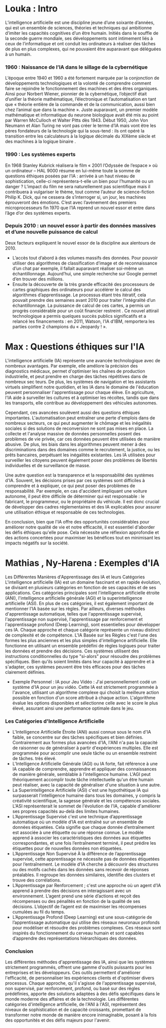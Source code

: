 ﻿# Louka : Intro

L’intelligence artificielle est une discipline jeune d’une soixante d’années, qui est un ensemble 
de sciences, théories et techniques qui ambitionne d’imiter les capacités cognitives d’un être humain. 
Initiés dans le souffle de la seconde guerre mondiale, ses développements sont intimement liés à ceux 
de l’informatique et ont conduit les ordinateurs à réaliser des tâches de plus en plus complexes, 
qui ne pouvaient être auparavant que déléguées à un humain.


### 1960 : Naissance de l’IA dans le sillage de la cybernétique

L’époque entre 1940 et 1960 a été fortement marquée par la conjonction de développements 
technologiques et la volonté de comprendre comment faire se rejoindre le fonctionnement des 
machines et des êtres organiques. Ainsi pour Norbert Wiener, pionnier de la cybernétique, 
l’objectif était d’unifier la théorie mathématique, l’électronique et l’automatisation en 
tant que « théorie entière de la commande et de la communication, aussi bien chez l’animal 
que dans la machine ». Juste auparavant, un premier modèle mathématique et informatique du 
neurone biologique avait été mis au point par Warren McCulloch et Walter Pitts dès 1943.
Début 1950, John Von Neumann et Alan Turing ne vont pas créer le terme d’IA mais vont être 
les pères fondateurs de la technologie qui la sous-tend : ils ont opéré la transition 
entre les calculateurs à la logique décimale du XIXème siècle et des machines à la logique binaire .

### 1990 : Les systèmes experts

En 1968 Stanley Kubrick réalisera le film « 2001 l’Odyssée de l’espace » où un ordinateur – HAL 9000 
résume en lui-même toute la somme de questions éthiques posées par l’IA : arrivée à un haut niveau de 
sophistication, celle-ci représentera-t-elle un bien pour l’humanité ou un danger ? L’impact du film ne 
sera naturellement pas scientifique mais il contribuera à vulgariser le thème, tout comme l’auteur de 
science-fiction Philip K. Dick, qui ne cessera de s’interroger si, un jour, les machines éprouveront des 
émotions. C’est avec l’avènement des premiers microprocesseurs fin 1970 que l’IA reprend un nouvel essor 
et entre dans l’âge d’or des systèmes experts.


### Depuis 2010 : un nouvel essor à partir des données massives et d’une nouvelle puissance de calcul

Deux facteurs expliquent le nouvel essor de la discipline aux alentours de 2010.
- L’accès tout d’abord à des volumes massifs des données. Pour pouvoir utiliser des algorithmes de classification 
d’image et de reconnaissance d’un chat par exemple, il fallait auparavant réaliser soi-même un échantillonnage. 
Aujourd’hui, une simple recherche sur Google permet d’en trouver des millions.
- Ensuite la découverte de la très grande efficacité des processeurs de cartes graphiques des ordinateurs pour 
accélérer le calcul des algorithmes d’apprentissage. Le processus étant très itératif, cela pouvait prendre des 
semaines avant 2010 pour traiter l’intégralité d’un échantillonnage. La puissance de calcul de ces cartes, 
a permis un progrès considérable pour un coût financier restreint .
Ce nouvel attirail technologique a permis quelques succès publics significatifs et a relancé les financements : 
en 2011, Watson, l’IA d’IBM, remportera les parties contre 2 champions du « Jeopardy ! ».



# Max : Questions éthiques sur l'IA

L'intelligence artificielle (IA) représente une avancée technologique avec de nombreux avantages. 
Par exemple, elle améliore la précision des diagnostics médicaux, permet d'optimiser les chaînes 
de production industrielle, et peut prendre en charge des tâches répétitives dans de nombreux sec
teurs. De plus, les systèmes de navigation et les assistants virtuels simplifient notre quotidien, 
et les IA dans le domaine de l'éducation peuvent personnaliser l'apprentissage pour chaque élève. 
En agriculture, l'IA aide à surveiller les cultures et à optimiser les récoltes, tandis que dans 
les transports, elle contribue au développement des véhicules autonomes.

Cependant, ces avancées soulèvent aussi des questions éthiques importantes. L'automatisation 
peut entraîner une perte d'emplois dans de nombreux secteurs, ce qui peut augmenter le chômage 
et les inégalités sociales si des solutions de reconversion ne sont pas mises en place. La collecte 
et l'analyse massive de données personnelles posent des problèmes de vie privée, car ces données 
peuvent être utilisées de manière abusive. De plus, les biais dans les algorithmes peuvent mener 
à des discriminations dans des domaines comme le recrutement, la justice, ou les prêts bancaires, 
perpétuant les inégalités existantes. Les IA utilisées pour surveiller les citoyens peuvent 
également poser des problèmes de libertés individuelles et de surveillance de masse.

Une autre question est la transparence et la responsabilité des systèmes d'IA. Souvent, 
les décisions prises par ces systèmes sont difficiles à comprendre et à expliquer, 
ce qui peut poser des problèmes de responsabilité. Par exemple, en cas d'accident 
impliquant une voiture autonome, il peut être difficile de déterminer qui est responsable : 
le fabricant, le programmeur, ou le propriétaire du véhicule. Il est donc crucial de développer 
des cadres réglementaires et des IA explicables pour assurer une utilisation éthique et responsable 
de ces technologies.

En conclusion, bien que l'IA offre des opportunités considérables 
pour améliorer notre qualité de vie et notre efficacité, il est essentiel d'aborder 
les défis éthiques qu'elle pose. Cela nécessite une réflexion approfondie et des actions 
concertées pour maximiser les bénéfices tout en minimisant les impacts négatifs sur la société.


# Mathias , Ny-Harena : Exemples d'IA


Les Différentes Manières d'Apprentissage des IA et leurs Catégories
L'intelligence artificielle (IA) est un domaine fascinant et en rapide évolution, se divisant en 
plusieurs catégories en fonction de ses capacités et de ses applications. Ces catégories principales 
sont l'intelligence artificielle étroite (ANI), l'intelligence artificielle générale (AGI) et la 
superintelligence artificielle (ASI). En plus de ces catégories, il est également important de 
mentionner l'IA basée sur les règles. Par ailleurs, diverses 
méthodes d'apprentissage automatique, telles que l'apprentissage supervisé, l'apprentissage non 
supervisé, l'apprentissage par renforcement et l'apprentissage profond (Deep Learning), sont 
essentielles pour développer ces IA. Chaque approche et chaque catégorie représente un niveau 
distinct de complexité et de compétence.
L'IA Basée sur les Règles c'est l'une des formes les plus anciennes et les plus simples d'intelligence 
artificielle. Elle fonctionne en utilisant un ensemble prédéfini de règles logiques pour traiter les 
données et prendre des décisions. Ces systèmes utilisent des instructions conditionnelles du type 
"si-alors" pour résoudre des problèmes spécifiques. Bien qu'ils soient limités dans leur capacité à 
apprendre et à s'adapter, ces systèmes peuvent être très efficaces pour des tâches clairement 
définies.
- Exemple Personnel :
IA pour Jeu Vidéo : J'ai personnellement codé un système d'IA pour un jeu vidéo. Cette IA est 
strictement programmée à l'avance, utilisant un algorithme complexe qui choisit la meilleure action 
possible en fonction d'un score attribué à chaque action. L'algorithme évalue les options disponibles
et sélectionne celle avec le score le plus élevé, assurant ainsi une performance optimale dans le jeu.

### Les Catégories d'Intelligence Artificielle

- L'Intelligence Artificielle Étroite (ANI) aussi connue sous le nom d'IA faible, se concentre sur des tâches 
spécifiques et bien définies. Contrairement aux formes plus avancées d'IA, l'ANI n'a pas la capacité 
de raisonner ou de généraliser à partir d'expériences multiples. Elle est programmée pour accomplir 
une seule tâche ou un ensemble restreint de tâches.
très élevé.
- L'Intelligence Artificielle Générale (AGI) ou IA forte, fait référence à une IA capable de comprendre, 
apprendre et appliquer des connaissances de manière générale, semblable à l'intelligence humaine. 
L'AGI peut théoriquement accomplir toute tâche intellectuelle qu'un être humain peut réaliser, avec 
la capacité de généraliser d'une situation à une autre.
- La Superintelligence Artificielle (ASI) c'est une hypothétique IA qui surpasserait l'intelligence humaine dans
tous les domaines, y compris la créativité scientifique, la sagesse générale et les compétences 
sociales. L'ASI représenterait le sommet de l'évolution de l'IA, capable d'améliorer ses propres 
capacités au-delà des limites humaines.
- L’Apprentissage Supervisé c'est une technique d’apprentissage automatique où un modèle d’IA est 
entraîné sur un ensemble de données étiquetées. Cela signifie que chaque donnée d’entraînement est
associée à une étiquette ou une réponse connue. Le modèle apprend à associer les caractéristiques 
des données aux étiquettes correspondantes, et une fois l’entraînement terminé, il peut prédire les 
étiquettes pour de nouvelles données non étiquetées.
- L’Apprentissage Non Supervisé
À la différence de l’apprentissage supervisé, cette apprentissage ne nécessite pas de 
données étiquetées pour l’entraînement. Le modèle d’IA cherche à découvrir des structures ou des 
motifs cachés dans les données sans recevoir de réponses préalables. Il regroupe les données 
similaires, identifie des clusters et trouve des corrélations.
- L’Apprentissage par Renforcement ; c'est une approche où un agent d’IA apprend à prendre des 
décisions en interagissant avec un environnement. L’agent prend une série d’actions et reçoit des
récompenses ou des pénalités en fonction de la qualité de ses décisions. L’objectif de l’agent est de 
maximiser les récompenses cumulées au fil du temps.
- L’Apprentissage Profond (Deep Learning) est une sous-catégorie de
l’apprentissage automatique qui utilise des réseaux neuronaux profonds pour modéliser et résoudre 
des problèmes complexes. Ces réseaux sont inspirés du fonctionnement du cerveau humain et sont 
capables d’apprendre des représentations hiérarchiques des données.

### Conclusion

Les différentes méthodes d'apprentissage des IA, ainsi que les systèmes strictement programmés, 
offrent une gamme d'outils puissants pour les entreprises et les développeurs. Ces outils permettent 
d'améliorer l'efficacité, de personnaliser les expériences clients et d'optimiser divers processus. 
Chaque approche, qu'il s'agisse de l'apprentissage supervisé, non supervisé, par renforcement, 
profond, ou basé sur des règles prédéfinies, apporte des solutions adaptées à des défis spécifiques 
dans le monde moderne des affaires et de la technologie. Les différentes catégories d'intelligence 
artificielle, de l'ANI à l'ASI, représentent des niveaux de sophistication et de capacité croissants, 
promettant de transformer notre monde de manière encore inimaginable, posant à la fois des 
opportunités et des défis majeurs pour l'avenir.

